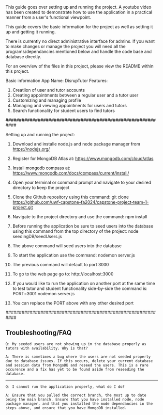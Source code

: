 This guide goes over setting up and running the project. A youtube video has been created to demonstrate how to use the application in a practical manner from a user's functional viewpoint.

This guide covers the basic information for the project as well as setting it up and getting it running.

There is currently no direct administrative interface for admins. If you want to make changes or manage the project you will need all the programs/dependancies mentioned below and handle the code base and database directly.

For an overview of the files in this project, please view the README within this project.

Basic information
App Name: DisrupTutor
Features:
  1. Creatiion of user and tutor accounts
  2. Creating appointments between a regular user and a tutor user
  3. Customizing and managing profile
  4. Managing and viewing appointments for users and tutors
  5. Search functionality for student users to find tutors

############################################################

Setting up  and running the project:
  1. Download and installe node.js and node package manager from https://nodejs.org/

  2. Register for MongoDB Atlas at: https://www.mongodb.com/cloud/atlas

  3. Install mongodb compass at: https://www.mongodb.com/docs/compass/current/install/

  4. Open your terminal or command prompt and navigate to your desired directory to keep the project

  5. Clone the Github repository using this command: git clone https://github.com/uwf-capstone-fa2024/capstone-project-team-1-project.git

  6. Navigate to the project directory and use the command: npm install

  7. Before running the application be sure to seed users into the database using this command from the top directory of the project: node seedingDB/seedUsers.js

  8. The above command will seed users into the database

  9. To start the application use the command: nodemon server.js

  10. The previous command will default to port 3000

  11. To go to the web page go to:  http://localhost:3000

  12. If you would like to run the application on another port at the same time to test tutor and student functionality side-by-side the command is: PORT=3001 nodemon server.js

  13. You can replace the PORT above with any other desired port

  ############################################################

  Troubleshooting/FAQ
 -------------------------
    Q: My seeded users are not showing up in the database properly as tutors with availability. Why is that?

    A: There is sometimes a bug where the users are not seeded properly due to database issues. If this occurs, delete your current database and session data from MongoDB and reseed the users. This is a rare occurence and a fix has yet to be found aside from reseeding the database.
-------------------------
    Q: I cannot run the application properly, what do I do?

    A: Ensure that you pulled the correct branch, the most up to date being the main branch. Ensure that you have installed node, node package manager, and that you installed the node dependancies in the steps above, and ensure that you have MongoDB installed.

